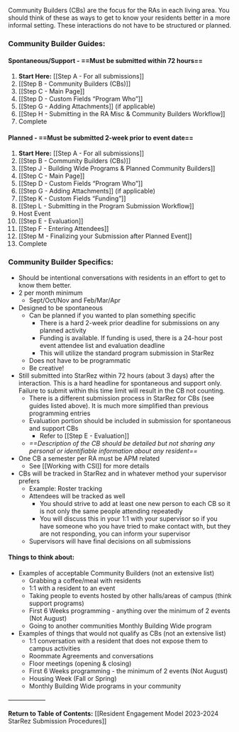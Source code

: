Community Builders (CBs) are the focus for the RAs in each living area. You should think of these as ways to get to know your residents better in a more informal setting. These interactions do not have to be structured or planned. 

### Community Builder Guides:
#### Spontaneous/Support - ==Must be submitted within 72 hours==
1. **Start Here:** [[Step A - For all submissions]]
2. [[Step B - Community Builders (CBs)]]
3. [[Step C - Main Page]]
4. [[Step D - Custom Fields “Program Who”]]
5. [[Step G - Adding Attachments]] (if applicable)
6. [[Step H - Submitting in the RA Misc & Community Builders Workflow]]
7. Complete
#### Planned - ==Must be submitted 2-week prior to event date==
1. **Start Here:** [[Step A - For all submissions]]
2. [[Step B - Community Builders (CBs)]]
3. [[Step J - Building Wide Programs & Planned Community Builders]]
4. [[Step C - Main Page]]
5. [[Step D - Custom Fields “Program Who”]]
6. [[Step G - Adding Attachments]] (if applicable)
7. [[Step K - Custom Fields “Funding”]]
8. [[Step L - Submitting in the Program Submission Workflow]]
9. Host Event
10. [[Step E - Evaluation]]
11. [[Step F - Entering Attendees]]
12. [[Step M - Finalizing your Submission after Planned Event]]
13. Complete

### Community Builder Specifics:
- Should be intentional conversations with residents in an effort to get to know them better.
- 2 per month minimum
	- Sept/Oct/Nov and Feb/Mar/Apr
- Designed to be spontaneous
	- Can be planned if you wanted to plan something specific
		- There is a hard 2-week prior deadline for submissions on any planned activity
		- Funding is available. If funding is used, there is a 24-hour post event attendee list and evaluation deadline
		- This will utilize the standard program submission in StarRez
	- Does not have to be programmatic
	- Be creative!
- Still submitted into StarRez within 72 hours (about 3 days) after the interaction. This is a hard headline for spontaneous and support only. Failure to submit within this time limit will result in the CB not counting.
	- There is a different submission process in StarRez for CBs (see guides listed above). It is much more simplified than previous programming entries
	- Evaluation portion should be included in submission for spontaneous and support CBs
		- Refer to [[Step E - Evaluation]]
	- *==Description of the CB should be detailed but not sharing any personal or identifiable information about any resident==*
- One CB a semester per RA must be APM related
	- See [[Working with CSI]] for more details
- CBs will be tracked in StarRez and in whatever method your supervisor prefers
	- Example: Roster tracking
	- Attendees will be tracked as well
		- You should strive to add at least one new person to each CB so it is not only the same people attending repeatedly
		- You will discuss this in your 1:1 with your supervisor so if you have someone who you have tried to make contact with, but they are not responding, you can inform your supervisor
	- Supervisors will have final decisions on all submissions

#### Things to think about:
- Examples of acceptable Community Builders (not an extensive list)
	- Grabbing a coffee/meal with residents
	- 1:1 with a resident to an event
	- Taking people to events hosted by other halls/areas of campus (think support programs)
	- First 6 Weeks programming - anything over the minimum of 2 events (Not August)
	- Going to another communities Monthly Building Wide program
- Examples of things that would not qualify as CBs (not an extensive list)
	- 1:1 conversation with a resident that does not expose them to campus activities
	- Roommate Agreements and conversations
	- Floor meetings (opening & closing)
	- First 6 Weeks programming - the minimum of 2 events (Not August)
	- Housing Week (Fall or Spring)
	- Monthly Building Wide programs in your community

——————

**Return to Table of Contents:**
[[Resident Engagement Model 2023-2024 StarRez Submission Procedures]]